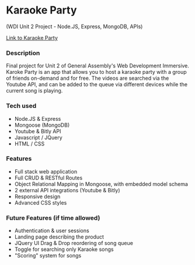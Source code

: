 # Karaoke Party
(WDI Unit 2 Project - Node.JS, Express, MongoDB, APIs)

[Link to Karaoke Party](http://tube-karaoke.herokuapp.com/rooms/)

### Description
Final project for Unit 2 of General Assembly's Web Development Immersive. 
Karoke Party is an app that allows you to host a karaoke party with a group of friends on-demand and for free. The videos are searched via the Youtube API, and can be added to the queue via different devices while the current song is playing.

### Tech used
- Node.JS & Express
- Mongoose (MongoDB)
- Youtube & Bitly API
- Javascript / JQuery
- HTML / CSS

### Features
- Full stack web application
- Full CRUD & RESTful Routes
- Object Relational Mapping in Mongoose, with embedded model schema
- 2 external API integrations (Youtube & Bitly)
- Responsive design
- Advanced CSS styles

### Future Features (if time allowed)
- Authentication & user sessions
- Landing page describing the product
- JQuery UI Drag & Drop reordering of song queue
- Toggle for searching only Karaoke songs
- "Scoring" system for songs
